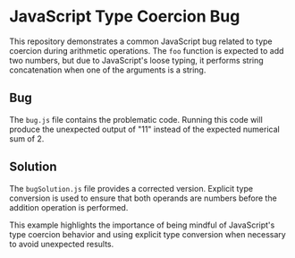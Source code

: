 # JavaScript Type Coercion Bug
This repository demonstrates a common JavaScript bug related to type coercion during arithmetic operations.  The `foo` function is expected to add two numbers, but due to JavaScript's loose typing, it performs string concatenation when one of the arguments is a string.

## Bug
The `bug.js` file contains the problematic code.  Running this code will produce the unexpected output of "11" instead of the expected numerical sum of 2.

## Solution
The `bugSolution.js` file provides a corrected version.  Explicit type conversion is used to ensure that both operands are numbers before the addition operation is performed.

This example highlights the importance of being mindful of JavaScript's type coercion behavior and using explicit type conversion when necessary to avoid unexpected results.
